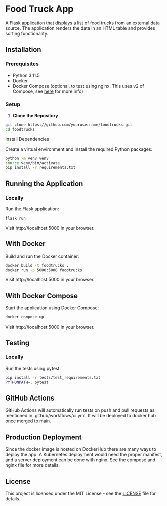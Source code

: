 
# Food Truck App

A Flask application that displays a list of food trucks from an external data source. The application renders the data in an HTML table and provides sorting functionality.

## Installation

### Prerequisites

- Python 3.11.5
- Docker
- Docker Compose (optional, to test using nginx. This uses v2 of Compose, see [here](https://docs.docker.com/compose/gettingstarted/) for more info)

### Setup

1. **Clone the Repository**

```sh
git clone https://github.com/yourusername/foodtrucks.git
cd foodtrucks
```
Install Dependencies

Create a virtual environment and install the required Python packages:

```sh
python -m venv venv
source venv/bin/activate
pip install -r requirements.txt
```

## Running the Application
### Locally
Run the Flask application:

```sh
flask run
```
Visit http://localhost:5000 in your browser.

## With Docker
Build and run the Docker container:

```sh
docker build -t foodtrucks .
docker run -p 5000:5000 foodtrucks
```
Visit http://localhost:5000 in your browser.

## With Docker Compose
Start the application using Docker Compose:

```sh
docker compose up
```
Visit http://localhost:5000 in your browser.

## Testing
### Locally
Run the tests using pytest:

```sh
pip install -r tests/test_requirements.txt
PYTHONPATH=. pytest
```

## GitHub Actions
GitHub Actions will automatically run tests on push and pull requests as mentioned in .github/workflows/ci.yml. It will be deployed to docker hub once merged to main.

## Production Deployment
Since the docker image is hosted on DockerHub there are many ways to deploy the app. A Kubernetes deployment would need the proper manifest, and a server deployment can be done with nginx. See the compose and nginx file for more details.


## License
This project is licensed under the MIT License - see the [LICENSE](https://github.com/SultanSGillani/foodtrucks/blob/main/LICENSE) file for details.
